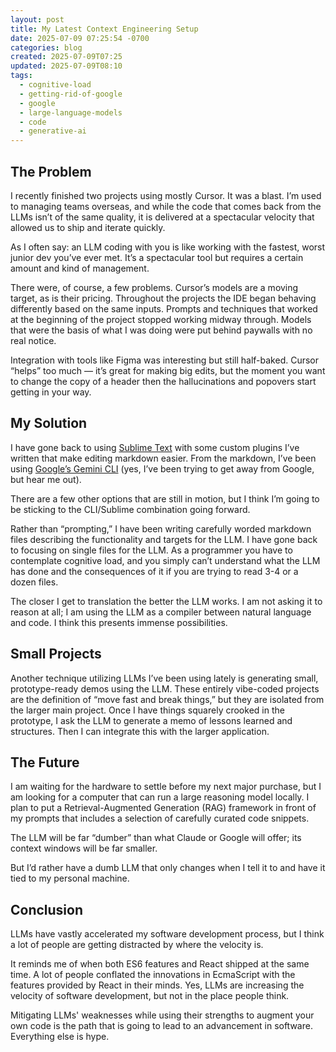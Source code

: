 ```yaml
---
layout: post
title: My Latest Context Engineering Setup
date: 2025-07-09 07:25:54 -0700
categories: blog
created: 2025-07-09T07:25
updated: 2025-07-09T08:10
tags:
  - cognitive-load
  - getting-rid-of-google
  - google
  - large-language-models
  - code
  - generative-ai
---
```

## The Problem

I recently finished two projects using mostly Cursor. It was a blast. I’m used to managing teams overseas, and while the code that comes back from the LLMs isn’t of the same quality, it is delivered at a spectacular velocity that allowed us to ship and iterate quickly.

As I often say: an LLM coding with you is like working with the fastest, worst junior dev you’ve ever met. It’s a spectacular tool but requires a certain amount and kind of management.

There were, of course, a few problems. Cursor’s models are a moving target, as is their pricing. Throughout the projects the IDE began behaving differently based on the same inputs. Prompts and techniques that worked at the beginning of the project stopped working midway through. Models that were the basis of what I was doing were put behind paywalls with no real notice.

Integration with tools like Figma was interesting but still half-baked. Cursor “helps” too much — it’s great for making big edits, but the moment you want to change the copy of a header then the hallucinations and popovers start getting in your way.

## My Solution

I have gone back to using [Sublime Text](https://www.sublimetext.com/) with some custom plugins I’ve written that make editing markdown easier. From the markdown, I’ve been using [Google’s Gemini CLI](https://github.com/google-gemini/gemini-cli) (yes, I’ve been trying to get away from Google, but hear me out).

There are a few other options that are still in motion, but I think I’m going to be sticking to the CLI/Sublime combination going forward.

Rather than “prompting,” I have been writing carefully worded markdown files describing the functionality and targets for the LLM. I have gone back to focusing on single files for the LLM. As a programmer you have to contemplate cognitive load, and you simply can’t understand what the LLM has done and the consequences of it if you are trying to read 3-4 or a dozen files.

The closer I get to translation the better the LLM works. I am not asking it to reason at all; I am using the LLM as a compiler between natural language and code. I think this presents immense possibilities.

## Small Projects

Another technique utilizing LLMs I’ve been using lately is generating small, prototype-ready demos using the LLM. These entirely vibe-coded projects are the definition of “move fast and break things,” but they are isolated from the larger main project. Once I have things squarely crooked in the prototype, I ask the LLM to generate a memo of lessons learned and structures. Then I can integrate this with the larger application.
## The Future

I am waiting for the hardware to settle before my next major purchase, but I am looking for a computer that can run a large reasoning model locally. I plan to put a Retrieval-Augmented Generation (RAG) framework in front of my prompts that includes a selection of carefully curated code snippets.

The LLM will be far “dumber” than what Claude or Google will offer; its context windows will be far smaller.

But I’d rather have a dumb LLM that only changes when I tell it to and have it tied to my personal machine.

## Conclusion


LLMs have vastly accelerated my software development process, but I think a lot of people are getting distracted by where the velocity is.

It reminds me of when both ES6 features and React shipped at the same time. A lot of people conflated the innovations in EcmaScript with the features provided by React in their minds. Yes, LLMs are increasing the velocity of software development, but not in the place people think.

Mitigating LLMs' weaknesses while using their strengths to augment your own code is the path that is going to lead to an advancement in software. Everything else is hype.

